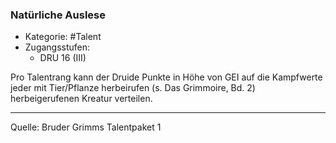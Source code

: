 ### Natürliche Auslese

- Kategorie: #Talent
- Zugangsstufen:
  - DRU 16 (III)

Pro Talentrang kann der Druide Punkte in Höhe von GEI auf die Kampfwerte jeder mit Tier/Pflanze herbeirufen (s. Das Grimmoire, Bd. 2) herbeigerufenen Kreatur verteilen.

---

Quelle: Bruder Grimms Talentpaket 1

